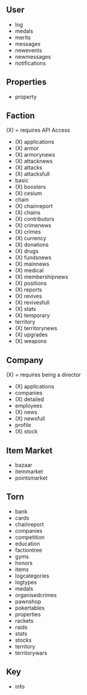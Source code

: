 ## User

- log
- medals
- merits
- messages
- newevents
- newmessages
- notifications

## Properties

- property

## Faction

(X) = requires API Access

- (X) applications
- (X) armor
- (X) armorynews
- (X) attacknews
- (X) attacks
- (X) attacksfull
- basic
- (X) boosters
- (X) cesium
- chain
- (X) chainreport
- (X) chains
- (X) contributors
- (X) crimenews
- (X) crimes
- (X) currency
- (X) donations
- (X) drugs
- (X) fundsnews
- (X) mainnews
- (X) medical
- (X) membershipnews
- (X) positions
- (X) reports
- (X) revives
- (X) revivesfull
- (X) stats
- (X) temporary
- territory
- (X) territorynews
- (X) upgrades
- (X) weapons

## Company

(X) = requires being a director

- (X) applications
- companies
- (X) detailed
- employees
- (X) news
- (X) newsfull
- profile
- (X) stock

## Item Market

- bazaar
- itemmarket
- pointsmarket

## Torn

- bank
- cards
- chainreport
- companies
- competition
- education
- factiontree
- gyms
- honors
- items
- logcategories
- logtypes
- medals
- organisedcrimes
- pawnshop
- pokertables
- properties
- rackets
- raids
- stats
- stocks
- territory
- territorywars

## Key

- info